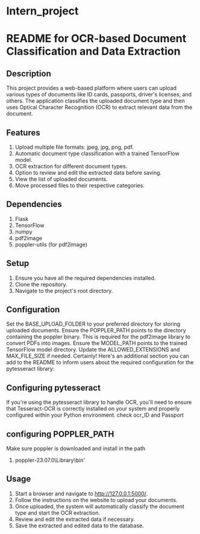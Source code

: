 # Intern_project

# README for OCR-based Document Classification and Data Extraction
## Description
This project provides a web-based platform where users can upload various types of documents like ID cards, passports, driver's licenses, and others. The application classifies the uploaded document type and then uses Optical Character Recognition (OCR) to extract relevant data from the document.
## Features
1. Upload multiple file formats: jpeg, jpg, png, pdf.
1. Automatic document type classification with a trained TensorFlow model.
1. OCR extraction for different document types.
1.  Option to review and edit the extracted data before saving.
1. View the list of uploaded documents.
1. Move processed files to their respective categories.
## Dependencies
1. Flask
1. TensorFlow
1. numpy
1. pdf2image
1. poppler-utils (for pdf2image)
## Setup
1. Ensure you have all the required dependencies installed.
1. Clone the repository.
1. Navigate to the project's root directory.
   
## Configuration
Set the BASE_UPLOAD_FOLDER to your preferred directory for storing uploaded documents.
Ensure the POPPLER_PATH points to the directory containing the poppler binary. This is required for the pdf2image library to convert PDFs into images.
Ensure the MODEL_PATH points to the trained TensorFlow model directory.
Update the ALLOWED_EXTENSIONS and MAX_FILE_SIZE if needed.
Certainly! Here's an additional section you can add to the README to inform users about the required configuration for the pytesseract library:

## Configuring pytesseract
If you're using the pytesseract library to handle OCR, you'll need to ensure that Tesseract-OCR is correctly installed on your system and properly configured within your Python environment. check ocr_ID and Passport
## configuring POPPLER_PATH
Make sure poppler is downloaded and install in the path 
1. poppler-23.07.0\\Library\\bin'

## Usage
1. Start a browser and navigate to http://127.0.0.1:5000/.
1. Follow the instructions on the website to upload your documents.
1. Once uploaded, the system will automatically classify the document type and start the OCR extraction.
1. Review and edit the extracted data if necessary.
1. Save the extracted and edited data to the database.
